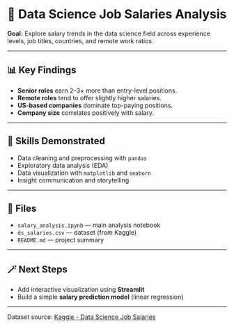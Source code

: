 # 💼 Data Science Job Salaries Analysis

**Goal:** Explore salary trends in the data science field across experience levels, job titles, countries, and remote work ratios.

---

## 📊 Key Findings
- **Senior roles** earn 2–3× more than entry-level positions.
- **Remote roles** tend to offer slightly higher salaries.
- **US-based companies** dominate top-paying positions.
- **Company size** correlates positively with salary.

---

## 🧠 Skills Demonstrated
- Data cleaning and preprocessing with `pandas`
- Exploratory data analysis (EDA)
- Data visualization with `matplotlib` and `seaborn`
- Insight communication and storytelling

---

## 📂 Files
- `salary_analysis.ipynb` — main analysis notebook
- `ds_salaries.csv` — dataset (from Kaggle)
- `README.md` — project summary

---

## 🪄 Next Steps
- Add interactive visualization using **Streamlit**
- Build a simple **salary prediction model** (linear regression)

---

Dataset source: [Kaggle - Data Science Job Salaries](https://www.kaggle.com/datasets/ruchi798/data-science-job-salaries)
